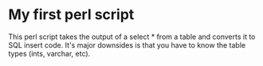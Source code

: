 # My first perl script

This perl script takes the output of a select * from a table and converts it to SQL insert code. It's major downsides is that you have to know the table types (ints, varchar, etc).

